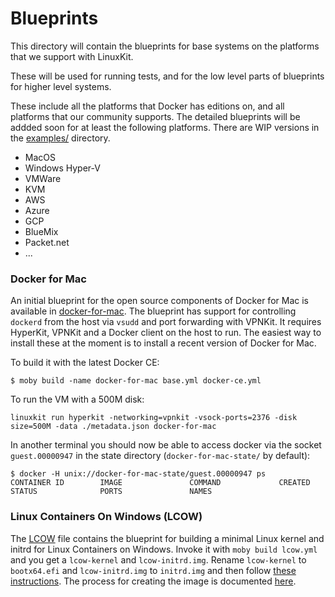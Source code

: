 # Blueprints

This directory will contain the blueprints for base systems on the platforms that we support with LinuxKit.

These will be used for running tests, and for the low level parts of blueprints for higher level systems.

These include all the platforms that Docker has editions on, and all platforms that our community supports.
The detailed blueprints will be addded soon for at least the following platforms. There are WIP versions in
the [examples/](../examples/) directory.

- MacOS
- Windows Hyper-V
- VMWare
- KVM
- AWS
- Azure
- GCP
- BlueMix
- Packet.net
- ...


### Docker for Mac

An initial blueprint for the open source components of Docker for Mac is available in [docker-for-mac](docker-for-mac). The blueprint has support for controlling `dockerd` from the host via `vsudd` and port forwarding with VPNKit. It requires HyperKit, VPNKit and a Docker client on the host to run. The easiest way to install these at the moment is to install a recent version of Docker for Mac.

To build it with the latest Docker CE:

```
$ moby build -name docker-for-mac base.yml docker-ce.yml
```

To run the VM with a 500M disk:

```
linuxkit run hyperkit -networking=vpnkit -vsock-ports=2376 -disk size=500M -data ./metadata.json docker-for-mac
```

In another terminal you should now be able to access docker via the socket `guest.00000947` in the state directory (`docker-for-mac-state/` by default):

```
$ docker -H unix://docker-for-mac-state/guest.00000947 ps
CONTAINER ID        IMAGE               COMMAND             CREATED             STATUS              PORTS               NAMES
```

### Linux Containers On Windows (LCOW)

The [LCOW](./lcow.yml) file contains the blueprint for building a
minimal Linux kernel and initrd for Linux Containers on
Windows. Invoke it with `moby build lcow.yml` and you get a
`lcow-kernel` and `lcow-initrd.img`. Rename `lcow-kernel` to
`bootx64.efi` and `lcow-initrd.img` to `initrd.img` and then
follow
[these instructions](https://github.com/moby/moby/issues/33850). The
process for creating the image is
documented [here](https://github.com/Microsoft/opengcs).

